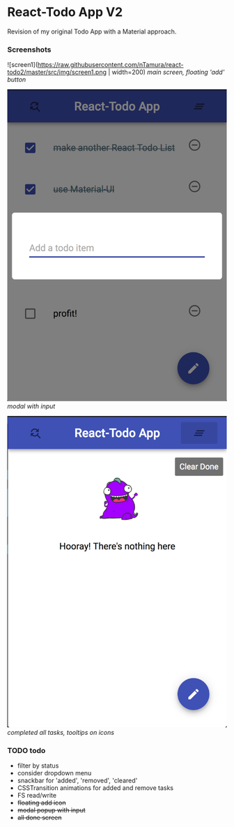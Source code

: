 # React-Todo App V2
Revision of my original Todo App with a Material approach. 

### Screenshots 
![screen1](https://raw.githubusercontent.com/nTamura/react-todo2/master/src/img/screen1.png | width=200)
*main screen, floating 'add' button*

![screen2](https://raw.githubusercontent.com/nTamura/react-todo2/master/src/img/screen2.png)
*modal with input* 

![screen3](https://raw.githubusercontent.com/nTamura/react-todo2/master/src/img/screen3.png)
*completed all tasks, tooltips on icons*

### TODO todo
- filter by status 
- consider dropdown menu 
- snackbar for 'added', 'removed', 'cleared'
- CSSTransition animations for added and remove tasks
- FS read/write 
- ~~floating add icon~~
- ~~modal popup with input~~
- ~~all done screen~~